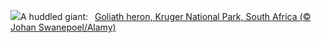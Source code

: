 ![](https://www.bing.com/th?id=OHR.GoliathHeron_EN-US5151186674_UHD.jpg&w=1000)A huddled giant:&nbsp;&ensp;[Goliath heron, Kruger National Park, South Africa (© Johan Swanepoel/Alamy)](https://www.bing.com/th?id=OHR.GoliathHeron_EN-US5151186674_UHD.jpg)
<br><br/>
